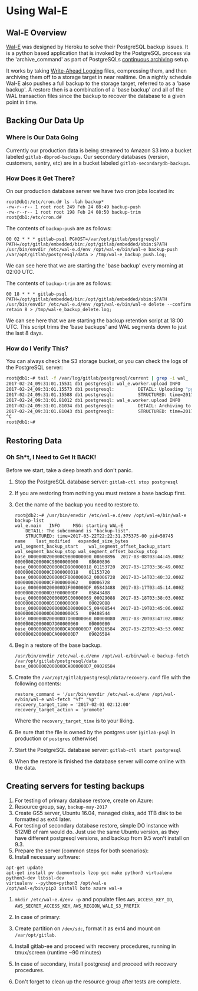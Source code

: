 # Using Wal-E

## Wal-E Overview

[Wal-E][Wal-E] was designed by Heroku to solve their PostgreSQL
backup issues. It is a python based application that is invoked by the PostgreSQL process
via the 'archive_command' as part of PostgreSQLs
[continuous archiving][PSQL_Archiving] setup.

It works by taking [Write-Ahead Logging][PSQL_WAL]
files, compressing them, and then archiving them off to a storage target in near realtime.
On a nightly schedule Wal-E also pushes a full backup to the storage target, referred to
as a 'base backup'. A restore then is a combination of a 'base backup' and all of the
WAL transaction files since the backup to recover the database to a given point in time.

## Backing Our Data Up

### Where is Our Data Going

Currently our production data is being streamed to Amazon S3 into a bucket labeled `gitlab-dbprod-backups`. Our secondary databases (version, customers, sentry, etc)
are in a bucket labeled `gitlab-secondarydb-backups`.

### How Does it Get There?

On our production database server we have two cron jobs located in:

```
root@db1:/etc/cron.d# ls -lah backup*
-rw-r--r-- 1 root root 249 Feb 24 08:49 backup-push
-rw-r--r-- 1 root root 198 Feb 24 08:50 backup-trim
root@db1:/etc/cron.d#
```

The contents of `backup-push` are as follows:

```cron
00 02 * * * gitlab-psql PGHOST=/var/opt/gitlab/postgresql/ PATH=/opt/gitlab/embedded/bin:/opt/gitlab/embedded/sbin:$PATH /usr/bin/envdir /etc/wal-e.d/env /opt/wal-e/bin/wal-e backup-push /var/opt/gitlab/postgresql/data > /tmp/wal-e_backup_push.log;
```

We can see here that we are starting the 'base backup' every morning at 02:00 UTC.

The contents of `backup-trim` are as follows:

```cron
00 18 * * * gitlab-psql PATH=/opt/gitlab/embedded/bin:/opt/gitlab/embedded/sbin:$PATH /usr/bin/envdir /etc/wal-e.d/env /opt/wal-e/bin/wal-e delete --confirm retain 8 > /tmp/wal-e_backup_delete.log;
```

We can see here that we are starting the backup retention script at 18:00 UTC.
This script trims the 'base backups' and WAL segments down to just the last 8 days.

### How do I Verify This?

You can always check the S3 storage bucket, or you can check the logs of the PostgreSQL server:

```bash
root@db1:~# tail -f /var/log/gitlab/postgresql/current | grep -i wal_
2017-02-24_09:31:01.15531 db1 postgresql: wal_e.worker.upload INFO     MSG: begin archiving a file
2017-02-24_09:31:01.15573 db1 postgresql:         DETAIL: Uploading "pg_xlog/0000000200000BF800000090" to "s3://gitlab-dbprod-backups/db1/wal_005/0000000200000BF800000090.lzo".
2017-02-24_09:31:01.15588 db1 postgresql:         STRUCTURED: time=2017-02-24T09:31:01.153419-00 pid=61703 action=push-wal key=s3://gitlab-dbprod-backups/db1/wal_005/0000000200000BF800000090.lzo prefix=db1/ seg=0000000200000BF800000090 state=begin
2017-02-24_09:31:01.81012 db1 postgresql: wal_e.worker.upload INFO     MSG: completed archiving to a file
2017-02-24_09:31:01.81034 db1 postgresql:         DETAIL: Archiving to "s3://gitlab-dbprod-backups/db1/wal_005/0000000200000BF800000090.lzo" complete at 17302.3KiB/s.
2017-02-24_09:31:01.81043 db1 postgresql:         STRUCTURED: time=2017-02-24T09:31:01.806205-00 pid=61703 action=push-wal key=s3://gitlab-dbprod-backups/db1/wal_005/0000000200000BF800000090.lzo prefix=db1/ rate=17302.3 seg=0000000200000BF800000090 state=complete
^C
root@db1:~#
```

## Restoring Data

### Oh Sh*t, I Need to Get It BACK!

Before we start, take a deep breath and don't panic.

1. Stop the PostgreSQL database server: `gitlab-ctl stop postgresql`

1. If you are restoring from nothing you must restore a base backup first.

  1. Get the name of the backup you need to restore to.

        ```
        root@db2:~# /usr/bin/envdir /etc/wal-e.d/env /opt/wal-e/bin/wal-e backup-list
        wal_e.main   INFO     MSG: starting WAL-E
            DETAIL: The subcommand is "backup-list".
            STRUCTURED: time=2017-03-22T22:22:31.375375-00 pid=50745
        name	last_modified	expanded_size_bytes	wal_segment_backup_start	wal_segment_offset_backup_start	wal_segment_backup_stop	wal_segment_offset_backup_stop
        base_0000000200000C9B00000000_08600896	2017-03-08T03:44:45.000Z		0000000200000C9B00000000	08600896
        base_0000000200000CD900000018_01153720	2017-03-12T03:36:49.000Z		0000000200000CD900000018	01153720
        base_0000000200000CF000000062_00006728	2017-03-14T03:40:32.000Z		0000000200000CF000000062	00006728
        base_0000000200000D3F000000DF_05843488	2017-03-17T03:45:14.000Z		0000000200000D3F000000DF	05843488
        base_0000000200000D5C00000069_00029088	2017-03-18T03:38:03.000Z		0000000200000D5C00000069	00029088
        base_0000000200000D6D000000C5_09408544	2017-03-19T03:45:06.000Z		0000000200000D6D000000C5	09408544
        base_0000000200000D7D00000060_00000080	2017-03-20T03:47:02.000Z		0000000200000D7D00000060	00000080
        base_0000000200000DCA000000D7_09026584	2017-03-22T03:43:53.000Z		0000000200000DCA000000D7	09026584
        ```

  1. Begin a restore of the base backup.

        ```
        /usr/bin/envdir /etc/wal-e.d/env /opt/wal-e/bin/wal-e backup-fetch /var/opt/gitlab/postgresql/data base_0000000200000DCA000000D7_09026584
        ```

1. Create the `/var/opt/gitlab/postgresql/data/recovery.conf` file with the
   following contents:

      ```
      restore_command = '/usr/bin/envdir /etc/wal-e.d/env /opt/wal-e/bin/wal-e wal-fetch "%f" "%p"'
      recovery_target_time = '2017-02-01 02:12:00'
      recovery_target_action = 'promote'
      ```

    Where the `recovery_target_time` is to your liking.

1. Be sure that the file is owned by the postgres user (`gitlab-psql` in
   production or `postgres` otherwise)

1. Start the PostgreSQL database server: `gitlab-ctl start postgresql`

1. When the restore is finished the database server will come online with the data.

[Wal-E]: https://github.com/wal-e/wal-e
[PSQL_Archiving]: https://www.postgresql.org/docs/9.6/static/continuous-archiving.html
[PSQL_WAL]: https://www.postgresql.org/docs/current/static/wal-intro.html

## Creating servers for testing backups

 1. For testing of primary database restore, create on Azure:
   1. Resource group, say, `backup-may-2017`
   1. Create GS5 server, Ubuntu 16.04, managed disks, add 1TB disk to be formatted as ext4 later.
 1. For testing of secondary database restore, simple DO instance with 512MB of ram would do. Just use the same Ubuntu version, as they have different postgresql versions, and backup from 9.5 won't install on 9.3.
 1. Prepare the server (common steps for both scenarios):
   1. Install necessary software:
```
apt-get update
apt-get install pv daemontools lzop gcc make python3 virtualenv python3-dev libssl-dev
virtualenv --python=python3 /opt/wal-e
/opt/wal-e/bin/pip3 install boto azure wal-e
```
   1. `mkdir /etc/wal-e.d/env -p` and populate files `AWS_ACCESS_KEY_ID`, `AWS_SECRET_ACCESS_KEY`, `AWS_REGION`, `WALE_S3_PREFIX`
 1. In case of primary:
   1. Create partition on `/dev/sdc`, format it as ext4 and mount on `/var/opt/gitlab`.
   1. Install gitlab-ee and proceed with recovery procedures, running in tmux/screen (runtime ~90 minutes)
 1. In case of secondary, install postgresql and proceed with recovery procedures.

 1. Don't forget to clean up the resource group after tests are complete.
